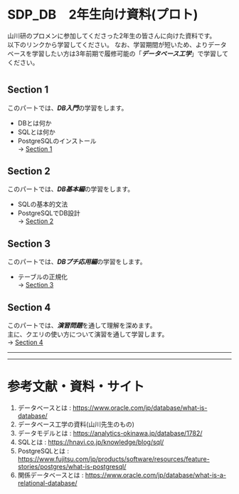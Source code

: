 # SDP_DB　2年生向け資料(プロト)
山川研のプロメンに参加してくださった2年生の皆さんに向けた資料です。  
以下のリンクから学習してください。
なお、学習期間が短いため、よりデータベースを学習したい方は3年前期で履修可能の「***データベース工学***」で学習してください。
#  

## Section 1
このパートでは、***DB入門***の学習をします。  
- DBとは何か
- SQLとは何か
- PostgreSQLのインストール  
-> [Section 1](https://github.com/122yuuki/SDP_DB/blob/main/Section_1/section_1-1.md)

## Section 2
このパートでは、***DB基本編***の学習をします。  
- SQLの基本的文法
- PostgreSQLでDB設計  
-> [Section 2](https://github.com/122yuuki/SDP_DB/tree/main/Section_2)

## Section 3
このパートでは、***DBプチ応用編***の学習をします。  
- テーブルの正規化  
-> [Section 3](https://github.com/122yuuki/SDP_DB/tree/main/Section_3)

## Section 4
このパートでは、***演習問題***を通して理解を深めます。  
主に、クエリの使い方について演習を通して学習します。  
-> [Section 4]()

___
___

# 参考文献・資料・サイト
1. データベースとは : https://www.oracle.com/jp/database/what-is-database/
2. データベース工学の資料(山川先生のもの)
3. データモデルとは : https://analytics-okinawa.jp/database/1782/
4. SQLとは : https://hnavi.co.jp/knowledge/blog/sql/
5. PostgreSQLとは : https://www.fujitsu.com/jp/products/software/resources/feature-stories/postgres/what-is-postgresql/
6. 関係データベースとは : https://www.oracle.com/jp/database/what-is-a-relational-database/  
